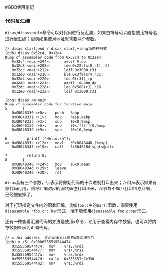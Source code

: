 
#GDB使用笔记

### 代码反汇编 ###

`disas/disassemble`命令可以对代码进行反汇编，如果由符号可以直接使用符号名进行反汇编；否则如果使用地址就需要两个参数。

```
// disas start,end / disas start,+length两种形式
(gdb) disas 0x32c4, 0x32e4
Dump of assembler code from 0x32c4 to 0x32e4:
   0x32c4 <main+204>:      addil 0,dp
   0x32c8 <main+208>:      ldw 0x22c(sr0,r1),r26
   0x32cc <main+212>:      ldil 0x3000,r31
   0x32d0 <main+216>:      ble 0x3f8(sr4,r31)
   0x32d4 <main+220>:      ldo 0(r31),rp
   0x32d8 <main+224>:      addil -0x800,dp
   0x32dc <main+228>:      ldo 0x588(r1),r26
   0x32e0 <main+232>:      ldil 0x3000,r31

(dbg) disas /m main
Dump of assembler code for function main:
5       {
   0x08048330 <+0>:    push   %ebp
   0x08048331 <+1>:    mov    %esp,%ebp
   0x08048333 <+3>:    sub    $0x8,%esp
   0x08048336 <+6>:    and    $0xfffffff0,%esp
   0x08048339 <+9>:    sub    $0x10,%esp

6         printf ("Hello.\n");
=> 0x0804833c <+12>:   movl   $0x8048440,(%esp)
   0x08048343 <+19>:   call   0x8048284 <puts@plt>

7         return 0;
8       }
   0x08048348 <+24>:   mov    $0x0,%eax
   0x0804834d <+29>:   leave
   0x0804834e <+30>:   ret
```

`disas`具有三个参数，`\r`表示将原始代码的十六进制打印出来；`/s`和`/m`表示如果有源代码可用，则将汇编对应的源代码也打印出来，`/m`参数不如`/s`打印信息详细，已经被废掉了。

对于打印指定文件内的函数汇编，比如`foo.c`中的`bar()`函数，需要使用`disassemble 'foo.c'::bar`形式，而不能使用`disassemble foo.c:bar`形式。

还有一种查看汇编代码的方法是使用`x`命令，它用于查看内存中数据，也可以将内存数据显示为汇编代码。

```
// x /ni address  显示address处的n条汇编指令
(gdb) x /5i 0x0000555559544474
   0x555559544474:	mov    %r12,%rdi
   0x555559544477:	mov    %r14,%rsi
   0x55555954447a:	mov    %rax,%rdx
   0x55555954447d:	callq  0x555557c7e330
   0x555559544482:	mov    %r15,%rdi
```

